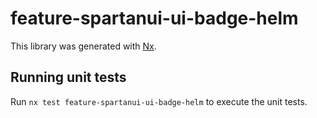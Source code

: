 # feature-spartanui-ui-badge-helm

This library was generated with [Nx](https://nx.dev).


## Running unit tests

Run `nx test feature-spartanui-ui-badge-helm` to execute the unit tests.


